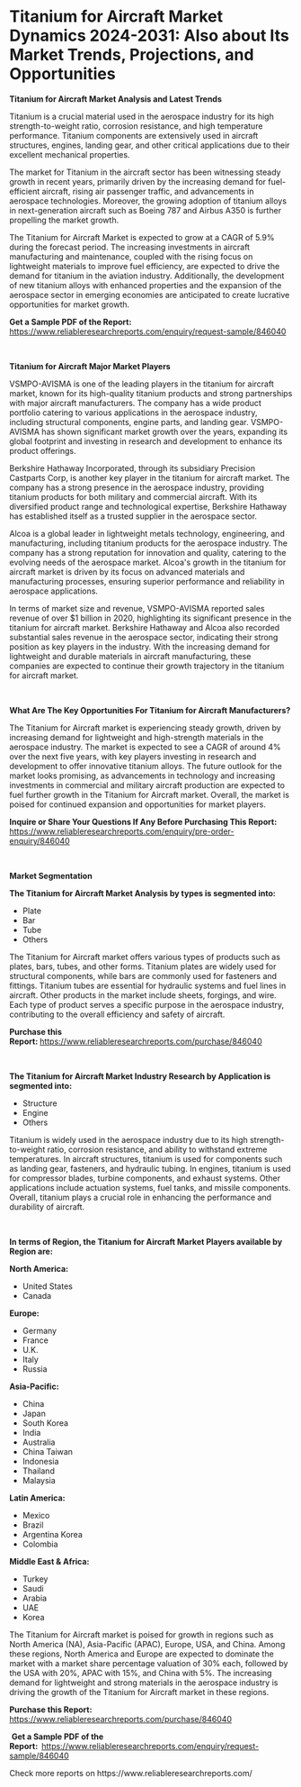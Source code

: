 <p><h1>Titanium for Aircraft Market Dynamics 2024-2031: Also about Its Market Trends, Projections, and Opportunities</h1></p><p><strong>Titanium for Aircraft Market Analysis and Latest Trends</strong></p>
<p><p>Titanium is a crucial material used in the aerospace industry for its high strength-to-weight ratio, corrosion resistance, and high temperature performance. Titanium components are extensively used in aircraft structures, engines, landing gear, and other critical applications due to their excellent mechanical properties. </p><p>The market for Titanium in the aircraft sector has been witnessing steady growth in recent years, primarily driven by the increasing demand for fuel-efficient aircraft, rising air passenger traffic, and advancements in aerospace technologies. Moreover, the growing adoption of titanium alloys in next-generation aircraft such as Boeing 787 and Airbus A350 is further propelling the market growth.</p><p>The Titanium for Aircraft Market is expected to grow at a CAGR of 5.9% during the forecast period. The increasing investments in aircraft manufacturing and maintenance, coupled with the rising focus on lightweight materials to improve fuel efficiency, are expected to drive the demand for titanium in the aviation industry. Additionally, the development of new titanium alloys with enhanced properties and the expansion of the aerospace sector in emerging economies are anticipated to create lucrative opportunities for market growth.</p></p>
<p><strong>Get a Sample PDF of the Report:&nbsp;</strong> <a href="https://www.reliableresearchreports.com/enquiry/request-sample/846040">https://www.reliableresearchreports.com/enquiry/request-sample/846040</a></p>
<p>&nbsp;</p>
<p><strong>Titanium for Aircraft Major Market Players</strong></p>
<p><p>VSMPO-AVISMA is one of the leading players in the titanium for aircraft market, known for its high-quality titanium products and strong partnerships with major aircraft manufacturers. The company has a wide product portfolio catering to various applications in the aerospace industry, including structural components, engine parts, and landing gear. VSMPO-AVISMA has shown significant market growth over the years, expanding its global footprint and investing in research and development to enhance its product offerings.</p><p>Berkshire Hathaway Incorporated, through its subsidiary Precision Castparts Corp, is another key player in the titanium for aircraft market. The company has a strong presence in the aerospace industry, providing titanium products for both military and commercial aircraft. With its diversified product range and technological expertise, Berkshire Hathaway has established itself as a trusted supplier in the aerospace sector.</p><p>Alcoa is a global leader in lightweight metals technology, engineering, and manufacturing, including titanium products for the aerospace industry. The company has a strong reputation for innovation and quality, catering to the evolving needs of the aerospace market. Alcoa's growth in the titanium for aircraft market is driven by its focus on advanced materials and manufacturing processes, ensuring superior performance and reliability in aerospace applications.</p><p>In terms of market size and revenue, VSMPO-AVISMA reported sales revenue of over $1 billion in 2020, highlighting its significant presence in the titanium for aircraft market. Berkshire Hathaway and Alcoa also recorded substantial sales revenue in the aerospace sector, indicating their strong position as key players in the industry. With the increasing demand for lightweight and durable materials in aircraft manufacturing, these companies are expected to continue their growth trajectory in the titanium for aircraft market.</p></p>
<p>&nbsp;</p>
<p><strong>What Are The Key Opportunities For Titanium for Aircraft Manufacturers?</strong></p>
<p><p>The Titanium for Aircraft market is experiencing steady growth, driven by increasing demand for lightweight and high-strength materials in the aerospace industry. The market is expected to see a CAGR of around 4% over the next five years, with key players investing in research and development to offer innovative titanium alloys. The future outlook for the market looks promising, as advancements in technology and increasing investments in commercial and military aircraft production are expected to fuel further growth in the Titanium for Aircraft market. Overall, the market is poised for continued expansion and opportunities for market players.</p></p>
<p><strong>Inquire or Share Your Questions If Any Before Purchasing This Report:</strong> <a href="https://www.reliableresearchreports.com/enquiry/pre-order-enquiry/846040">https://www.reliableresearchreports.com/enquiry/pre-order-enquiry/846040</a></p>
<p>&nbsp;</p>
<p><strong>Market Segmentation</strong></p>
<p><strong>The Titanium for Aircraft Market Analysis by types is segmented into:</strong></p>
<p><ul><li>Plate</li><li>Bar</li><li>Tube</li><li>Others</li></ul></p>
<p><p>The Titanium for Aircraft market offers various types of products such as plates, bars, tubes, and other forms. Titanium plates are widely used for structural components, while bars are commonly used for fasteners and fittings. Titanium tubes are essential for hydraulic systems and fuel lines in aircraft. Other products in the market include sheets, forgings, and wire. Each type of product serves a specific purpose in the aerospace industry, contributing to the overall efficiency and safety of aircraft.</p></p>
<p><strong>Purchase this Report:&nbsp;</strong><a href="https://www.reliableresearchreports.com/purchase/846040">https://www.reliableresearchreports.com/purchase/846040</a></p>
<p>&nbsp;</p>
<p><strong>The Titanium for Aircraft Market Industry Research by Application is segmented into:</strong></p>
<p><ul><li>Structure</li><li>Engine</li><li>Others</li></ul></p>
<p><p>Titanium is widely used in the aerospace industry due to its high strength-to-weight ratio, corrosion resistance, and ability to withstand extreme temperatures. In aircraft structures, titanium is used for components such as landing gear, fasteners, and hydraulic tubing. In engines, titanium is used for compressor blades, turbine components, and exhaust systems. Other applications include actuation systems, fuel tanks, and missile components. Overall, titanium plays a crucial role in enhancing the performance and durability of aircraft.</p></p>
<p>&nbsp;</p>
<p><strong>In terms of Region, the Titanium for Aircraft Market Players available by Region are:</strong></p>
<p>
    <p> <strong> North America: </strong>
        <ul>
            <li>United States</li>
            <li>Canada</li>
        </ul>
        </p> 
    <p> <strong> Europe: </strong>
        <ul>
            <li>Germany</li>
            <li>France</li>
            <li>U.K.</li>
            <li>Italy</li>
            <li>Russia</li>
        </ul>
        </p> 
    <p> <strong> Asia-Pacific: </strong>
        <ul>
            <li>China</li>
            <li>Japan</li>
            <li>South Korea</li>
            <li>India</li>
            <li>Australia</li>
            <li>China Taiwan</li>
            <li>Indonesia</li>
            <li>Thailand</li>
            <li>Malaysia</li>
        </ul>
        </p> 
    <p> <strong> Latin America: </strong>
        <ul>
            <li>Mexico</li>
            <li>Brazil</li>
            <li>Argentina Korea</li>
            <li>Colombia</li>
        </ul>
        </p> 
    <p> <strong> Middle East & Africa: </strong>
        <ul>
            <li>Turkey</li>
            <li>Saudi</li>
            <li>Arabia</li>
            <li>UAE</li>
            <li>Korea</li>
        </ul>
    </p>
    </p>
<p><p>The Titanium for Aircraft market is poised for growth in regions such as North America (NA), Asia-Pacific (APAC), Europe, USA, and China. Among these regions, North America and Europe are expected to dominate the market with a market share percentage valuation of 30% each, followed by the USA with 20%, APAC with 15%, and China with 5%. The increasing demand for lightweight and strong materials in the aerospace industry is driving the growth of the Titanium for Aircraft market in these regions.</p></p>
<p><strong>Purchase this Report: </strong><a href="https://www.reliableresearchreports.com/purchase/846040">https://www.reliableresearchreports.com/purchase/846040</a></p>
<p>&nbsp;<strong>Get a Sample PDF of the Report:&nbsp;&nbsp;</strong><a href="https://www.reliableresearchreports.com/enquiry/request-sample/846040">https://www.reliableresearchreports.com/enquiry/request-sample/846040</a></p>
<p><strong></strong></p>
<p>Check more reports on https://www.reliableresearchreports.com/</p>